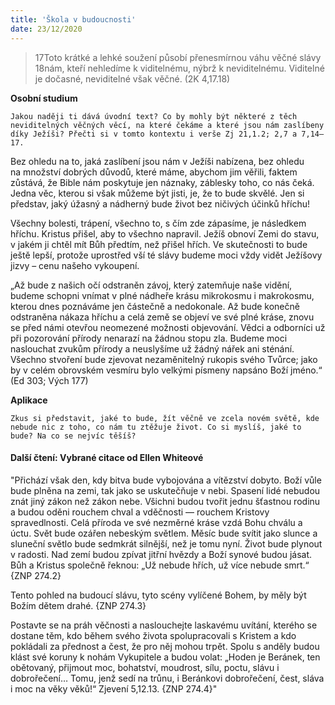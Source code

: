 ```yaml
---
title: 'Škola v budoucnosti'
date: 23/12/2020
---
```


> <p></p>
> 17Toto krátké a lehké soužení působí přenesmírnou váhu věčné slávy 18nám, kteří nehledíme k viditelnému, nýbrž k neviditelnému. Viditelné je dočasné, neviditelné však věčné. (2K 4,17.18)

**Osobní studium**

`Jakou naději ti dává úvodní text? Co by mohly být některé z těch neviditelných věčných věcí, na které čekáme a které jsou nám zaslíbeny díky Ježíši? Přečti si v tomto kontextu i verše Zj 21,1.2; 2,7 a 7,14–17.`

Bez ohledu na to, jaká zaslíbení jsou nám v Ježíši nabízena, bez ohledu na množství dobrých důvodů, které máme, abychom jim věřili, faktem zůstává, že Bible nám poskytuje jen náznaky, záblesky toho, co nás čeká. Jedna věc, kterou si však můžeme být jisti, je, že to bude skvělé. Jen si představ, jaký úžasný a nádherný bude život bez ničivých účinků hříchu!

Všechny bolesti, trápení, všechno to, s čím zde zápasíme, je následkem hříchu. Kristus přišel, aby to všechno napravil. Ježíš obnoví Zemi do stavu, v jakém ji chtěl mít Bůh předtím, než přišel hřích. Ve skutečnosti to bude ještě lepší, protože uprostřed vší té slávy budeme moci vždy vidět Ježíšovy jizvy – cenu našeho vykoupení.

„Až bude z našich očí odstraněn závoj, který zatemňuje naše vidění, budeme schopni vnímat v plné nádheře krásu mikrokosmu i makrokosmu, kterou dnes poznáváme jen částečně a nedokonale. Až bude konečně odstraněna nákaza hříchu a celá země se objeví ve své plné kráse, znovu se před námi otevřou neomezené možnosti objevování. Vědci a odborníci už při pozorování přírody nenarazí na žádnou stopu zla. Budeme moci naslouchat zvukům přírody a neuslyšíme už žádný nářek ani sténání. Všechno stvoření bude zjevovat nezaměnitelný rukopis svého Tvůrce; jako by v celém obrovském vesmíru bylo velkými písmeny napsáno Boží jméno.“ (Ed 303; Vých 177)

**Aplikace**

`Zkus si představit, jaké to bude, žít věčně ve zcela novém světě, kde nebude nic z toho, co nám tu ztěžuje život. Co si myslíš, jaké to bude? Na co se nejvíc těšíš?`

#### Další čtení: Vybrané citace od Ellen Whiteové

"Přichází však den, kdy bitva bude vybojována a vítězství dobyto. Boží vůle bude plněna na zemi, tak jako se uskutečňuje v nebi. Spasení lidé nebudou znát jiný zákon než zákon nebe. Všichni budou tvořit jednu šťastnou rodinu a budou oděni rouchem chval a vděčnosti — rouchem Kristovy spravedlnosti. Celá příroda ve své nezměrné kráse vzdá Bohu chválu a úctu. Svět bude ozářen nebeským světlem. Měsíc bude svítit jako slunce a sluneční světlo bude sedmkrát silnější, než je tomu nyní. Život bude plynout v radosti. Nad zemí budou zpívat jitřní hvězdy a Boží synové budou jásat. Bůh a Kristus společně řeknou: „Už nebude hřích, už více nebude smrt.“ {ZNP 274.2}

Tento pohled na budoucí slávu, tyto scény vylíčené Bohem, by měly být Božím dětem drahé. {ZNP 274.3}

Postavte se na práh věčnosti a naslouchejte laskavému uvítání, kterého se dostane těm, kdo během svého života spolupracovali s Kristem a kdo pokládali za přednost a čest, že pro něj mohou trpět. Spolu s anděly budou klást své koruny k nohám Vykupitele a budou volat: „Hoden je Beránek, ten obětovaný, přijmout moc, bohatství, moudrost, sílu, poctu, slávu i dobrořečení… Tomu, jenž sedí na trůnu, i Beránkovi dobrořečení, čest, sláva i moc na věky věků!“ Zjevení 5,12.13. {ZNP 274.4}"